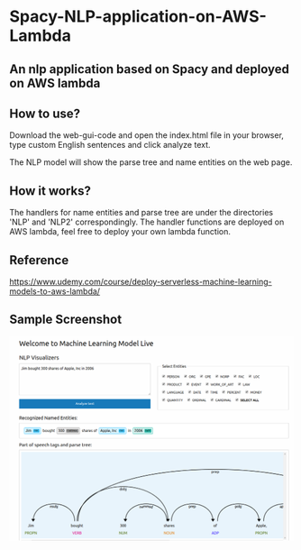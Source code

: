 # Spacy-NLP-application-on-AWS-Lambda

## An nlp application based on Spacy and deployed on AWS lambda


## How to use?

Download the web-gui-code and open the index.html file in your browser, type custom English sentences and click analyze text.

The NLP model will show the parse tree and name entities on the web page.

## How it works?

The handlers for name entities and parse tree are under the directories 'NLP' and 'NLP2' correspondingly. The handler functions are deployed on AWS lambda,
feel free to deploy your own lambda function.

## Reference
https://www.udemy.com/course/deploy-serverless-machine-learning-models-to-aws-lambda/

## Sample Screenshot
![](imgs/NLP)
